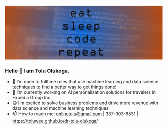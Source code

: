 
![Banner image for toluwee GitHub profile](7167578.jpg)
### Hello 👋 I am Tolu Olukoga.
- 👯 I’m open to fulltime roles that use machine learning and data science techniques to find a better way to get things done!
- 🔭 I’m currently working on AI personalization solutions for travelers in Expedia Group Inc.
- 😄 I’m excited to solve business problems and drive more revenue with data science and machine learning techniques
- 📫 How to reach me: onlinetolu@gmail.com | 337-303-6531 | https://toluwee.github.io/dr-tolu-olukoga/

<!--
**toluwee/toluwee** is a ✨ _special_ ✨ repository because its `README.md` (this file) appears on your GitHub profile.

Here are some ideas to get you started:

- 🔭 I’m currently working on ...
- 🌱 I’m currently learning ...
- 👯 I’m looking to collaborate on ...
- 🤔 I’m looking for help with ...
- 💬 Ask me about ...
- 📫 How to reach me: ...
- 😄 Pronouns: ...
- ⚡ Fun fact: ...
-->
